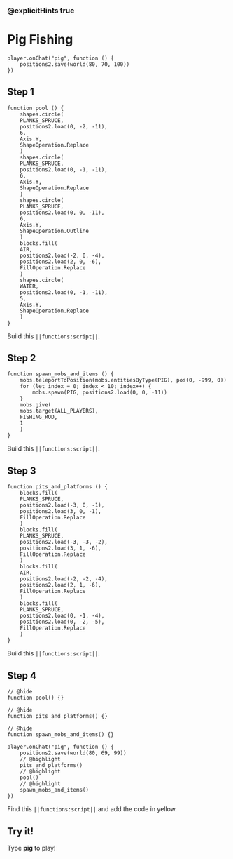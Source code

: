 ### @explicitHints true


# Pig Fishing



```template
player.onChat("pig", function () {
    positions2.save(world(80, 70, 100))
})
```

## Step 1

```blocks
function pool () {
    shapes.circle(
    PLANKS_SPRUCE,
    positions2.load(0, -2, -11),
    6,
    Axis.Y,
    ShapeOperation.Replace
    )
    shapes.circle(
    PLANKS_SPRUCE,
    positions2.load(0, -1, -11),
    6,
    Axis.Y,
    ShapeOperation.Replace
    )
    shapes.circle(
    PLANKS_SPRUCE,
    positions2.load(0, 0, -11),
    6,
    Axis.Y,
    ShapeOperation.Outline
    )
    blocks.fill(
    AIR,
    positions2.load(-2, 0, -4),
    positions2.load(2, 0, -6),
    FillOperation.Replace
    )
    shapes.circle(
    WATER,
    positions2.load(0, -1, -11),
    5,
    Axis.Y,
    ShapeOperation.Replace
    )
}
```

Build this ``||functions:script||``.

## Step 2

```blocks
function spawn_mobs_and_items () {
    mobs.teleportToPosition(mobs.entitiesByType(PIG), pos(0, -999, 0))
    for (let index = 0; index < 10; index++) {
        mobs.spawn(PIG, positions2.load(0, 0, -11))
    }
    mobs.give(
    mobs.target(ALL_PLAYERS),
    FISHING_ROD,
    1
    )
}
```

Build this ``||functions:script||``.

## Step 3

```blocks
function pits_and_platforms () {
    blocks.fill(
    PLANKS_SPRUCE,
    positions2.load(-3, 0, -1),
    positions2.load(3, 0, -1),
    FillOperation.Replace
    )
    blocks.fill(
    PLANKS_SPRUCE,
    positions2.load(-3, -3, -2),
    positions2.load(3, 1, -6),
    FillOperation.Replace
    )
    blocks.fill(
    AIR,
    positions2.load(-2, -2, -4),
    positions2.load(2, 1, -6),
    FillOperation.Replace
    )
    blocks.fill(
    PLANKS_SPRUCE,
    positions2.load(0, -1, -4),
    positions2.load(0, -2, -5),
    FillOperation.Replace
    )
}
```

Build this ``||functions:script||``.


## Step 4

```blocks
// @hide
function pool() {}

// @hide
function pits_and_platforms() {}

// @hide
function spawn_mobs_and_items() {}

player.onChat("pig", function () {
    positions2.save(world(80, 69, 99))
    // @highlight
    pits_and_platforms()
    // @highlight
    pool()
    // @highlight
    spawn_mobs_and_items()
})
```

Find this ``||functions:script||`` and add the code in yellow.

## Try it!

Type **pig** to play!